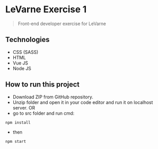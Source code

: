 # LeVarne Exercise 1

> Front-end developer exercise for LeVarne

## Technologies
* CSS (SASS)
* HTML
* Vue JS
* Node JS

## How to run this project
* Download ZIP from GitHub repository.
* Unzip folder and open it in your code editor and run it on localhost server.
OR
* go to src folder and run cmd:

```
npm install
```
* then
```
npm start
```